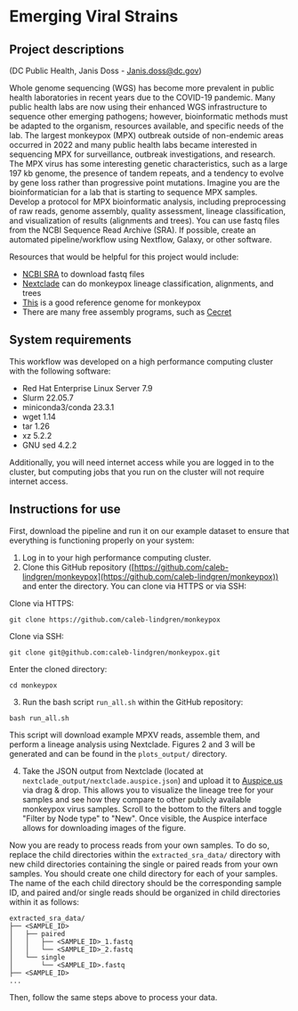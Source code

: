 # Emerging Viral Strains 

## Project descriptions

(DC Public Health, Janis Doss - Janis.doss@dc.gov)

Whole genome sequencing (WGS) has become more prevalent in public health laboratories in recent years due to the COVID-19 pandemic. Many public health labs are now using their enhanced WGS infrastructure to sequence other emerging pathogens; however, bioinformatic methods must be adapted to the organism, resources available, and specific needs of the lab. The largest monkeypox (MPX) outbreak outside of non-endemic areas occurred in 2022 and many public health labs became interested in sequencing MPX for surveillance, outbreak investigations, and research. The MPX virus has some interesting genetic characteristics, such as a large 197 kb genome, the presence of tandem repeats, and a tendency to evolve by gene loss rather than progressive point mutations. Imagine you are the bioinformatician for a lab that is starting to sequence MPX samples. Develop a protocol for MPX bioinformatic analysis, including preprocessing of raw reads, genome assembly, quality assessment, lineage classification, and visualization of results (alignments and trees). You can use fastq files from the NCBI Sequence Read Archive (SRA). If possible, create an automated pipeline/workflow using Nextflow, Galaxy, or other software.
 
Resources that would be helpful for this project would include:
- [NCBI SRA](https://www.ncbi.nlm.nih.gov/sra) to download fastq files
- [Nextclade](https://clades.nextstrain.org/) can do monkeypox lineage classification, alignments, and trees
- [This](https://www.ncbi.nlm.nih.gov/nuccore/NC_063383) is a good reference genome for monkeypox
- There are many free assembly programs, such as [Cecret](https://github.com/UPHL-BioNGS/Cecret)

## System requirements

This workflow was developed on a high performance computing cluster with the following software:

- Red Hat Enterprise Linux Server 7.9
- Slurm 22.05.7
- miniconda3/conda 23.3.1
- wget 1.14
- tar 1.26
- xz 5.2.2
- GNU sed 4.2.2
    
Additionally, you will need internet access while you are logged in to the cluster, but computing jobs that you run on the cluster will not require internet access. 

## Instructions for use

First, download the pipeline and run it on our example dataset to ensure that everything is functioning properly on your system:

1. Log in to your high performance computing cluster. 
2. Clone this GitHub repository ([https://github.com/caleb-lindgren/monkeypox](https://github.com/caleb-lindgren/monkeypox)) and enter the directory. You can clone via HTTPS or via SSH:

Clone via HTTPS:

```unix
git clone https://github.com/caleb-lindgren/monkeypox
```

Clone via SSH:

```unix
git clone git@github.com:caleb-lindgren/monkeypox.git
```
Enter the cloned directory:

```unix
cd monkeypox
```
3. Run the bash script `run_all.sh` within the GitHub repository:

```unix
bash run_all.sh
```

This script will download example MPXV reads, assemble them, and perform a lineage analysis using Nextclade. Figures 2 and 3 will be generated and can be found in the `plots_output/` directory.

4. Take the JSON output from Nextclade (located at `nextclade_output/nextclade.auspice.json`) and upload it to [Auspice.us](https://auspice.us/) via drag & drop. This allows you to visualize the lineage tree for your samples and see how they compare to other publicly available monkeypox virus samples. Scroll to the bottom to the filters and toggle "Filter by Node type" to "New". Once visible, the Auspice interface allows for downloading images of the figure.

Now you are ready to process reads from your own samples. To do so, replace the child directories within the `extracted_sra_data/` directory with new child directories containing the single or paired reads from your own samples. You should create one child directory for each of your samples. The name of the each child directory should be the corresponding sample ID, and paired and/or single reads should be organized in child directories within it as follows:
```
extracted_sra_data/
├── <SAMPLE_ID>
│   ├── paired
│   │   ├── <SAMPLE_ID>_1.fastq
│   │   └── <SAMPLE_ID>_2.fastq
│   └── single
│       └── <SAMPLE_ID>.fastq
├── <SAMPLE_ID>
...
```

Then, follow the same steps above to process your data.
